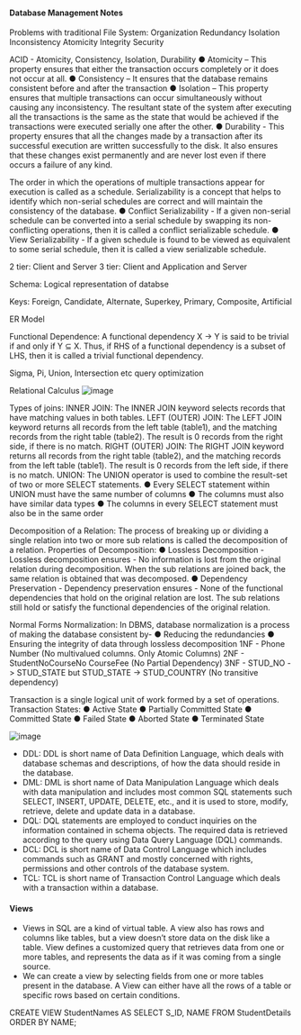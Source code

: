 #### Database Management Notes

Problems with traditional File System:
  Organization
  Redundancy 
  Isolation
  Inconsistency
  Atomicity
  Integrity
  Security

ACID - Atomicity, Consistency, Isolation, Durability
● Atomicity – This property ensures that either the transaction occurs completely or it does not occur at all.
● Consistency –  It ensures that the database remains consistent before and after the transaction
● Isolation –  This property ensures that multiple transactions can occur simultaneously without causing any inconsistency. 
 The resultant state of the system after executing all the transactions is the same as the state that would be achieved if the transactions were executed serially one after the other.
● Durability  - This property ensures that all the changes made by a transaction after its successful execution are written successfully to the disk. It also ensures that these changes exist permanently and are never lost even if there occurs a failure of any kind.

The order in which the operations of multiple transactions appear for execution is called as a
schedule. Serializability is a concept that helps to identify which non-serial schedules are correct and will
maintain the consistency of the database.
● Conflict Serializability - If a given non-serial schedule can be converted into a serial schedule by swapping its non-conflicting operations, then it is called a conflict serializable schedule.
● View Serializability - If a given schedule is found to be viewed as equivalent to some serial schedule, then it is called a view serializable schedule.





2 tier: Client and Server 
3 tier: Client and Application and Server

Schema: Logical representation of databse

Keys: Foreign, Candidate, Alternate, Superkey, Primary, Composite, Artificial

ER Model

Functional Dependence: A functional dependency X → Y is said to be trivial if and only if Y ⊆ X. Thus, if RHS of a functional dependency is a subset of LHS, then it is called a trivial functional dependency.

Sigma, Pi, Union, Intersection etc query optimization

Relational Calculus
![image](https://github.com/user-attachments/assets/0062c2bc-bc26-4767-99a9-f8e39b47ff3f)


Types of joins:
INNER JOIN: The INNER JOIN keyword selects records that have matching values in both tables.
LEFT (OUTER) JOIN: The LEFT JOIN keyword returns all records from the left table (table1), and the matching records
from the right table (table2). The result is 0 records from the right side, if there is no match.
RIGHT (OUTER) JOIN: The RIGHT JOIN keyword returns all records from the right table (table2), and the matching records from the left table (table1). The result is 0 records from the left side, if there is no match.
UNION: The UNION operator is used to combine the result-set of two or more SELECT statements.
● Every SELECT statement within UNION must have the same number of columns
● The columns must also have similar data types
● The columns in every SELECT statement must also be in the same order

Decomposition of a Relation:
The process of breaking up or dividing a single relation into two or more sub relations is called the decomposition of a relation.
Properties of Decomposition:
● Lossless Decomposition - Lossless decomposition ensures - No information is lost from the original relation during decomposition. When the sub relations are joined back, the same relation is obtained that was decomposed.
● Dependency Preservation - Dependency preservation ensures - None of the functional dependencies that hold on the original relation are lost. The sub relations still hold or satisfy the functional dependencies of the original relation.

Normal Forms
Normalization:
In DBMS, database normalization is a process of making the database consistent by-
● Reducing the redundancies
● Ensuring the integrity of data through lossless decomposition
1NF - Phone Number (No multivalued columns. Only Atomic Columns)
2NF - StudentNoCourseNo CourseFee (No Partial Dependency)
3NF - STUD_NO -> STUD_STATE but STUD_STATE -> STUD_COUNTRY (No transitive dependency)

Transaction is a single logical unit of work formed by a set of operations.
Transaction States:
● Active State ● Partially Committed State ● Committed State ● Failed State ● Aborted State ● Terminated State

![image](https://github.com/user-attachments/assets/0dface0b-ccf0-4584-abcb-ff48f6de1749)

- DDL: DDL is short name of Data Definition Language, which deals with database schemas and descriptions, of how the data should reside in the database.
- DML: DML is short name of Data Manipulation Language which deals with data manipulation and includes most common SQL statements such SELECT, INSERT, UPDATE, DELETE, etc., and it is used to store, modify, retrieve, delete and update data in a database.
- DQL: DQL statements are employed to conduct inquiries on the information contained in schema objects. The required data is retrieved according to the query using Data Query Language (DQL) commands.
- DCL: DCL is short name of Data Control Language which includes commands such as GRANT and mostly concerned with rights, permissions and other controls of the database system.
- TCL: TCL is short name of Transaction Control Language which deals with a transaction within a
database.

#### Views
- Views in SQL are a kind of virtual table. A view also has rows and columns like tables, but a view doesn’t store data on the disk like a table. View defines a customized query that retrieves data from one or more tables, and represents the data as if it was coming from a single source.
- We can create a view by selecting fields from one or more tables present in the database. A View can either have all the rows of a table or specific rows based on certain conditions.

CREATE VIEW StudentNames AS SELECT S_ID, NAME FROM StudentDetails ORDER BY NAME;
